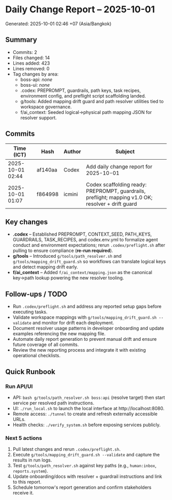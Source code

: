 # Daily Change Report – 2025-10-01
Generated: 2025-10-01 02:46 +07 (Asia/Bangkok)

## Summary
- Commits: 2
- Files changed: 14
- Lines added: 423
- Lines removed: 0
- Tag changes by area:
  - boss-api: _none_
  - boss-ui: _none_
  - .codex: PREPROMPT, guardrails, path keys, task recipes, environment config, and preflight script scaffolding landed.
  - g/tools: Added mapping drift guard and path resolver utilities tied to workspace governance.
  - f/ai_context: Seeded logical→physical path mapping JSON for resolver support.

## Commits
| Time (ICT) | Hash | Author | Subject |
| --- | --- | --- | --- |
| 2025-10-01 02:44 | af140aa | Codex | Add daily change report for 2025-10-01 |
| 2025-10-01 01:07 | f864998 | icmini | Codex scaffolding ready: PREPROMPT, guardrails, preflight; mapping v1.0 OK; resolver + drift guard |

## Key changes
- **.codex** – Established PREPROMPT, CONTEXT_SEED, PATH_KEYS, GUARDRAILS, TASK_RECIPES, and codex.env.yml to formalize agent conduct and environment expectations; rerun `.codex/preflight.sh` after pulling to ensure compliance (**re-run required**).
- **g/tools** – Introduced `g/tools/path_resolver.sh` and `g/tools/mapping_drift_guard.sh` so workflows can translate logical keys and detect mapping drift early.
- **f/ai_context** – Added `f/ai_context/mapping.json` as the canonical key→path lookup powering the new resolver tooling.

## Follow-ups / TODO
- Run `.codex/preflight.sh` and address any reported setup gaps before executing tasks.
- Validate workspace mappings with `g/tools/mapping_drift_guard.sh --validate` and monitor for drift each deployment.
- Document resolver usage patterns in developer onboarding and update examples referencing the new mapping file.
- Automate daily report generation to prevent manual drift and ensure future coverage of all commits.
- Review the new reporting process and integrate it with existing operational checklists.

## Quick Runbook
### Run API/UI
- API: `bash g/tools/path_resolver.sh boss:api` (resolve target) then start service per resolved path instructions.
- UI: `./run_local.sh` to launch the local interface at http://localhost:8080.
- Remote access: `./tunnel` to create and refresh externally accessible URLs.
- Health checks: `./verify_system.sh` before exposing services publicly.

### Next 5 actions
1. Pull latest changes and rerun `.codex/preflight.sh`.
2. Execute `g/tools/mapping_drift_guard.sh --validate` and capture the results in run logs.
3. Test `g/tools/path_resolver.sh` against key paths (e.g., `human:inbox`, `reports.system`).
4. Update onboarding/docs with resolver + guardrail instructions and link to this report.
5. Schedule tomorrow's report generation and confirm stakeholders receive it.
